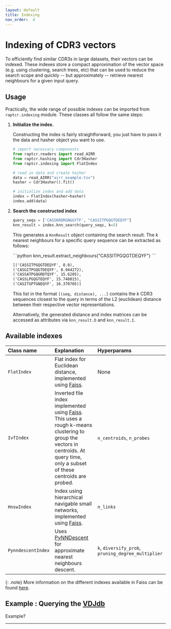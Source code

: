 ```yaml
---
layout: default
title: Indexing
nav_order:  4
---
```


# Indexing of CDR3 vectors

To efficiently find similar CDR3s in large datasets, their vectors can be
indexed. These indexes store a compact approximation of the vector space (e.g.
using clustering, search trees, etc) that can be used to reduce the search scope
and quickly -- but approximately -- retrieve nearest neighbours for a given
input query.

## Usage

Practically, the wide range of possible indexes can be imported from
`raptcr.indexing` module. These classes all follow the same steps:

1. **Initialize the index.**

    Constructing the index is fairly straightforward, you just have to pass it
    the data and hasher object you want to use.

    ```python
    # import necessary components
    from raptcr.readers import read_AIRR
    from raptcr.hashing import Cdr3Hasher
    from raptcr.indexing import FlatIndex

    # read in data and create hasher
    data = read_AIRR("airr_example.tsv")
    hasher = Cdr3Hasher().fit()

    # initialize index and add data
    index = FlatIndex(hasher=hasher)
    index.add(data)
    ```


2. **Search the constructed index**

    ```python
    query_seqs = ['CASSKRDRGNGGYTF', "CASSITPGQGTDEQYF"]
    knn_result = index.knn_search(query_seqs, k=5)
    ```
    
    This generates a `KnnResult` object containing the search result. The *k*
    nearest neighbours for a specific query sequence can be extracted as
    follows:

     <div class="code-example" markdown=1>
    ```python
    knn_result.extract_neighbours("CASSITPGQGTDEQYF")
    ``` 
    </div>

    ```markdown
    [('CASSITPGQGTDEQYF', 0.0),
    ('CASGITPGQGTDEQYF', 8.944272),
    ('CASSATPGQGRDTQYF', 15.6205),
    ('CASSLPGQGTEQYF', 15.748015),
    ('CASITGPTGNEQYF', 16.370705)]
    ```

    This list in the format `[(seq, distance), ...]` contains the *k* CDR3
    sequences closest to the query in terms of the L2 (euclidean) distance
    between their respective vector representations. 

    Alternatively, the generated distance and index matrices can be accessed
    as attributes via `knn_result.D` and `knn_result.I`.

## Available indexes

| Class name | Explanation | Hyperparams |
|:-----------|:------------|:------------|
| `FlatIndex` | Flat index for Euclidean distance, implemented using [Faiss]. | None |
| `IvfIndex` | Inverted file index implemented using [Faiss]. This uses a rough k-means clustering to group the vectors in centroids. At query time, only a subset of these centroids are probed. | `n_centroids`, `n_probes` |
| `HnswIndex` | Index using hierarchical navigable small networks, implemented using [Faiss]. | `n_links` |
| `PynndescentIndex` | Uses [PyNNDescent] for approximate nearest neighbours descent. | `k`, `diversify_prob`, `pruning_degree_multiplier` |


{: .note}
More information on the different indexes available in Faiss can be found [here].

## Example : Querying the [VDJdb]

Example?

--------

[Faiss]: https://github.com/facebookresearch/faiss
[PyNNDescent]: https://pynndescent.readthedocs.io/en/latest/
[here]: https://github.com/facebookresearch/faiss/wiki/Faiss-indexes
[VDJdb]: https://github.com/antigenomics/vdjdb-db

